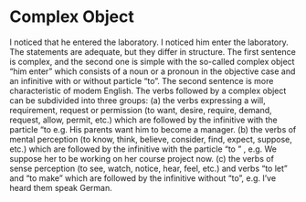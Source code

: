 # Complex Object

I noticed that he entered the laboratory.
I noticed him enter the laboratory.
The statements are adequate, but they differ in structure. The first sentence is
complex, and the second one is simple with the so-called complex object “him
enter” which consists of a noun or a pronoun in the objective case and an infinitive with
or without particle “to”. The second sentence is more characteristic of modem English.
The verbs followed by a complex object can be subdivided into three groups:
(a) the verbs expressing a will, requirement, request or permission (to want, desire,
require, demand, request, allow, permit, etc.) which are followed by the infinitive with
the particle “to
e.g.
His parents want him to become a manager.
(b) the verbs of mental perception (to know, think, believe, consider, find, expect,
suppose, etc.) which are followed by the infinitive with the particle “to ” , e.g.
We suppose her to be working on her course project now.
(c) the verbs of sense perception (to see, watch, notice, hear, feel, etc.) and verbs “to let”
and “to make” which are followed by the infinitive without “to”, e.g.
I’ve heard them speak German.
